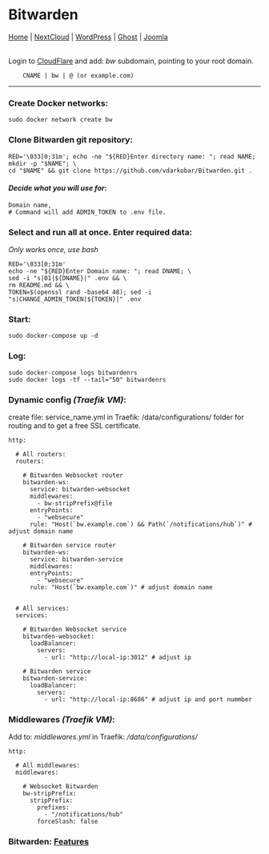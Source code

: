 # Bitwarden
  
<p align="left">
  <a href="https://github.com/vdarkobar/Home_Cloud#proxmox">Home</a> |
  <a href="https://github.com/vdarkobar/NextCloud#nextcloud">NextCloud</a> |
  <a href="https://github.com/vdarkobar/WordPress#wordpress">WordPress</a> |
  <a href="https://github.com/vdarkobar/Ghost-blog">Ghost</a> |
  <a href="https://github.com/vdarkobar/Portainer">Joomla</a>  
  <br><br>
</p>  
  
Login to <a href="https://dash.cloudflare.com/">CloudFlare</a>  and add: *bw* subdomain, pointing to your root domain.
```
    CNAME | bw | @ (or example.com)
```

---

### Create Docker networks:
```
sudo docker network create bw
```
### Clone Bitwarden git repository:
```
RED='\033[0;31m'; echo -ne "${RED}Enter directory name: "; read NAME; mkdir -p "$NAME"; \
cd "$NAME" && git clone https://github.com/vdarkobar/Bitwarden.git .
```
  
#### *Decide what you will use for*:
```
Domain name,
# Command will add ADMIN_TOKEN to .env file.
```
### Select and run all at once. Enter required data:
*Only works once, use bash*
```
RED='\033[0;31m'
echo -ne "${RED}Enter Domain name: "; read DNAME; \
sed -i "s|01|${DNAME}|" .env && \
rm README.md && \
TOKEN=$(openssl rand -base64 48); sed -i "s|CHANGE_ADMIN_TOKEN|${TOKEN}|" .env
```
  
### Start:
```
sudo docker-compose up -d
```
### Log:
```
sudo docker-compose logs bitwardenrs
sudo docker logs -tf --tail="50" bitwardenrs
```
  
### Dynamic config *(Traefik VM)*:
create file: service_name.yml in Traefik: /data/configurations/ folder for routing and to get a free SSL certificate.
```
http:

  # All routers:
  routers:
  
    # Bitwarden Websocket router
    bitwarden-ws:
      service: bitwarden-websocket
      middlewares:
        - bw-stripPrefix@file
      entryPoints:
        - "websecure"
      rule: "Host(`bw.example.com`) && Path(`/notifications/hub`)" # adjust domain name

    # Bitwarden service router
    bitwarden-ws:
      service: bitwarden-service
      middlewares:
      entryPoints:
        - "websecure"
      rule: "Host(`bw.example.com`)" # adjust domain name


  # All services:
  services:
  
    # Bitwarden Websocket service
    bitwarden-websocket:
      loadBalancer:
        servers:
          - url: "http://local-ip:3012" # adjust ip

    # Bitwarden service
    bitwarden-service:
      loadBalancer:
        servers:
          - url: "http://local-ip:8686" # adjust ip and port nummber

```
### Middlewares *(Traefik VM)*:
Add to: *middlewares.yml* in Traefik: */data/configurations/*
```
http:

  # All middlewares:
  middlewares:
  
    # Websocket Bitwarden
    bw-stripPrefix:
      stripPrefix:
        prefixes:
          - "/notifications/hub"
        forceSlash: false
```
  
### Bitwarden: [Features](https://github.com/dani-garcia/bitwarden_rs/wiki)
